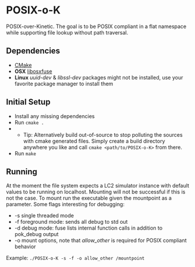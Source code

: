 POSIX-o-K
=========
POSIX-over-Kinetic. The goal is to be POSIX compliant in a flat namespace while supporting file lookup without path traversal.

## Dependencies
+ [CMake](http://www.cmake.org)
+ **OSX** [libosxfuse](http://osxfuse.github.io)
+ **Linux** *uuid-dev* & *libssl-dev* packages might not be installed, use your favorite package manager to install them 

## Initial Setup
+ Install any missing dependencies
+ Run `cmake .` 
+ + Tip: Alternatively build out-of-source to stop polluting the sources with cmake generated files. Simply create a build directory anywhere you like and call `cmake <path/to/POSIX-o-K>` from there. 
+ Run `make`

## Running
At the moment the file system expects a LC2 simulator instance with default values to be running on localhost. Mounting will not be successful if this is not the case.
To mount run the executable given the mountpoint as a parameter. Some flags interesting for debugging: 

+ -s single threaded mode
+ -f foreground mode: sends all debug to std out 
+ -d debug mode: fuse lists internal function calls in addition to pok_debug output
+ -o mount options, note that *allow_other* is required for POSIX compliant behavior

Example: `./POSIX-o-K -s -f -o allow_other /mountpoint` 